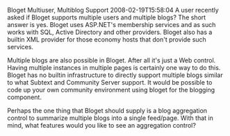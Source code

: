Bloget Multiuser, Multiblog Support
2008-02-19T15:58:04
A user recently asked if Bloget supports multiple users and multiple blogs? The short answer is yes. Bloget uses ASP.NET's membership services and as such works with SQL, Active Directory and other providers. Bloget also has a builtin XML provider for those economy hosts that don't provide such services.  
  
Multiple blogs are also possible in Bloget. After all it's just a Web control. Having multiple instances in multiple pages is certainly one way to do this. Bloget has no builtin infrastructure to directly support multiple blogs similar to what Subtext and Community Server support. It would be possible to code up your own community environment using bloget for the blogging component.  
  
Perhaps the one thing that Bloget should supply is a blog aggregation control to summarize multiple blogs into a single feed/page. With that in mind, what features would you like to see an aggregation control?   

